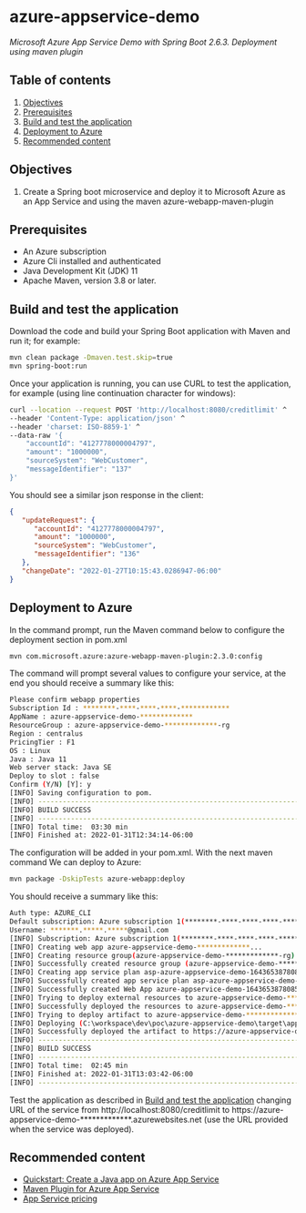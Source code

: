 # azure-appservice-demo
*Microsoft Azure App Service Demo with Spring Boot 2.6.3. Deployment using maven plugin*

## Table of contents
1. [Objectives](#Objectives)
2. [Prerequisites](#prerequisites)
3. [Build and test the application](#build-and-test-the-application)
4. [Deployment to Azure](#deployment-to-azure)
5. [Recommended content](#recommended-content)

## Objectives
1. Create a Spring boot microservice and deploy it to Microsoft Azure as an App Service and using the maven azure-webapp-maven-plugin

## Prerequisites
* An Azure subscription
* Azure Cli installed and authenticated
* Java Development Kit (JDK) 11
* Apache Maven, version 3.8 or later.

## Build and test the application

Download the code and build your Spring Boot application with Maven and run it; for example:
~~~bash
mvn clean package -Dmaven.test.skip=true
mvn spring-boot:run
~~~

Once your application is running, you can use CURL to test the application, for example (using line continuation character for windows):
~~~bash
curl --location --request POST 'http://localhost:8080/creditlimit' ^
--header 'Content-Type: application/json' ^
--header 'charset: ISO-8859-1' ^
--data-raw '{
    "accountId": "4127778000004797",
    "amount": "1000000",
    "sourceSystem": "WebCustomer",
    "messageIdentifier": "137"
}'
~~~

You should see a similar json response in the client:
~~~json
{
   "updateRequest": {
      "accountId": "4127778000004797",
      "amount": "1000000",
      "sourceSystem": "WebCustomer",
      "messageIdentifier": "136"
   },
   "changeDate": "2022-01-27T10:15:43.0286947-06:00"
}
~~~

## Deployment to Azure

In the command prompt, run the Maven command below to configure the deployment section in pom.xml
~~~bash
mvn com.microsoft.azure:azure-webapp-maven-plugin:2.3.0:config
~~~

The command will prompt several values to configure your service, at the end you should receive a summary like this:
~~~bash
Please confirm webapp properties
Subscription Id : ********-****-****-****-************
AppName : azure-appservice-demo-*************
ResourceGroup : azure-appservice-demo-*************-rg
Region : centralus
PricingTier : F1
OS : Linux
Java : Java 11
Web server stack: Java SE
Deploy to slot : false
Confirm (Y/N) [Y]: y
[INFO] Saving configuration to pom.
[INFO] ------------------------------------------------------------------------
[INFO] BUILD SUCCESS
[INFO] ------------------------------------------------------------------------
[INFO] Total time:  03:30 min
[INFO] Finished at: 2022-01-31T12:34:14-06:00
~~~

The configuration will be added in your pom.xml. With the next maven command We can deploy to Azure:
~~~bash
mvn package -DskipTests azure-webapp:deploy
~~~

You should receive a summary like this:
~~~bash
Auth type: AZURE_CLI
Default subscription: Azure subscription 1(********-****-****-****-************)
Username: *******.*****.*****@gmail.com
[INFO] Subscription: Azure subscription 1(********-****-****-****-************)
[INFO] Creating web app azure-appservice-demo-*************...
[INFO] Creating resource group(azure-appservice-demo-*************-rg) in region (centralus)...
[INFO] Successfully created resource group (azure-appservice-demo-*************-rg).
[INFO] Creating app service plan asp-azure-appservice-demo-1643653878085...
[INFO] Successfully created app service plan asp-azure-appservice-demo-**********
[INFO] Successfully created Web App azure-appservice-demo-1643653878085.
[INFO] Trying to deploy external resources to azure-appservice-demo-*************...
[INFO] Successfully deployed the resources to azure-appservice-demo-*************
[INFO] Trying to deploy artifact to azure-appservice-demo-*************...
[INFO] Deploying (C:\workspace\dev\poc\azure-appservice-demo\target\app.jar)[jar]  ...
[INFO] Successfully deployed the artifact to https://azure-appservice-demo-*************.azurewebsites.net
[INFO] ------------------------------------------------------------------------
[INFO] BUILD SUCCESS
[INFO] ------------------------------------------------------------------------
[INFO] Total time:  02:45 min
[INFO] Finished at: 2022-01-31T13:03:42-06:00
[INFO] ------------------------------------------------------------------------
~~~

Test the application as described in [Build and test the application](#build-and-test-the-application) changing URL of the service
from http://localhost:8080/creditlimit to https://azure-appservice-demo-*************.azurewebsites.net
(use the URL provided when the service was deployed).


## Recommended content
* [Quickstart: Create a Java app on Azure App Service](https://docs.microsoft.com/en-us/azure/app-service/quickstart-java?tabs=javase&pivots=platform-linux)
* [Maven Plugin for Azure App Service](https://github.com/microsoft/azure-maven-plugins/blob/master/azure-webapp-maven-plugin/README.md)
* [App Service pricing](https://azure.microsoft.com/en-us/pricing/details/app-service/windows/)

  